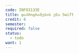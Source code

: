 ```yaml
---
code: INFO3133E
title: დაპროგრამების ენა Swift
credit: 6
semester: 
required: false
status:
  - todo
want: 1
---
```


